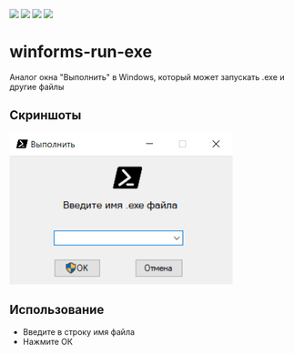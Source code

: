 ![](https://img.shields.io/badge/Platform-Windows-yellow)
![](https://img.shields.io/badge/.NET-4.6.1-blue)
![](https://img.shields.io/badge/IDE-Visual%20Studio-blue)
![](https://img.shields.io/badge/Windows-Forms-brightgreen)
# winforms-run-exe
Аналог окна "Выполнить" в Windows, который может запускать .exe и другие файлы
## Скриншоты
![screenshot-1](/screensot-1.png "screenshot-1")
## Использование
+ Введите в строку имя файла
+ Нажмите ОК
